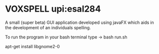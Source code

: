 # VOXSPELL upi:esal284

A small (super beta) GUI application developed using javaFX which aids in the development of an individuals spelling.

To run the program in your bash terminal type -> bash run.sh

apt-get install libgnome2-0
